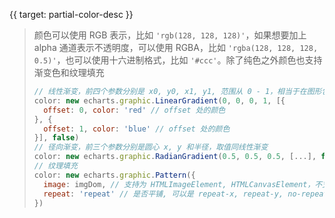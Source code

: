 {{ target: partial-color-desc }}

> 颜色可以使用 RGB 表示，比如 `'rgb(128, 128, 128)'`，如果想要加上 alpha 通道表示不透明度，可以使用 RGBA，比如 `'rgba(128, 128, 128, 0.5)'`，也可以使用十六进制格式，比如 `'#ccc'`。除了纯色之外颜色也支持渐变色和纹理填充
> ```js
> // 线性渐变，前四个参数分别是 x0, y0, x1, y1, 范围从 0 - 1，相当于在图形包围盒中的百分比，如果最后一个参数传 true，则该四个值是绝对的像素位置
> color: new echarts.graphic.LinearGradient(0, 0, 0, 1, [{
>   offset: 0, color: 'red' // offset 处的颜色
> }, {
>   offset: 1, color: 'blue' // offset 处的颜色
> }], false)
> // 径向渐变，前三个参数分别是圆心 x, y 和半径，取值同线性渐变
> color: new echarts.graphic.RadianGradient(0.5, 0.5, 0.5, [...], false)
> // 纹理填充
> color: new echarts.graphic.Pattern({
>   image: imgDom, // 支持为 HTMLImageElement, HTMLCanvasElement，不支持路径字符串
>   repeat: 'repeat' // 是否平铺, 可以是 repeat-x, repeat-y, no-repeat
> })
> ```